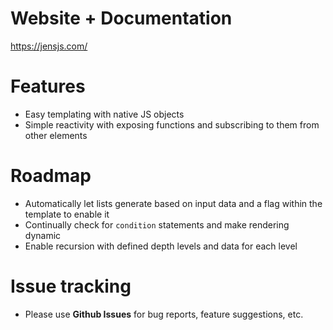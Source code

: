 # Website + Documentation
https://jensjs.com/

# Features
- Easy templating with native JS objects
- Simple reactivity with exposing functions and subscribing to them from other elements

# Roadmap
- Automatically let lists generate based on input data and a flag within the template to enable it
- Continually check for `condition` statements and make rendering dynamic
- Enable recursion with defined depth levels and data for each level

# Issue tracking
- Please use **Github Issues** for bug reports, feature suggestions, etc.
